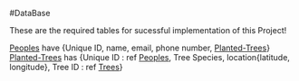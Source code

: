 #DataBase

These are the required tables for sucessful implementation of this Project!

<ins>Peoples</ins> have {Unique ID, name, email, phone number, <ins>Planted-Trees</ins>}
<ins>Planted-Trees</ins> has {Unique ID : ref <ins>Peoples</ins>, Tree Species, location{latitude, longitude}, Tree ID : ref <ins>Trees</ins>}